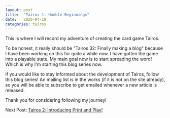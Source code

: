 ```yaml
---
layout: post
title:  "Tairos 1: Humble Beginnings"
date:   2020-04-18
categories: tairos
---
```


This is where I will record my adventure of creating the card game Tairos.

To be honest, it really should be "Tairos 32: Finally making a blog" because I have been working on this for quite a while now. I have gotten the game into a playable state. My main goal now is to start spreading the word! Which is why I'm starting this blog series now.

If you would like to stay informed about the development of Tairos, follow this blog series! An mailing list is in the works (if it is not on the site already), so you will be able to subscribe to get emailed whenever a new article is released.

Thank you for considering following my journey!

Next Post: [Tairos 2: Introducing Print and Play!](/tairos/2020/04/21/introducing-print-and-play.html)
